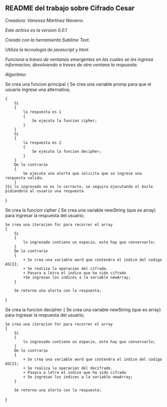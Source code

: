

## README del trabajo sobre Cifrado Cesar

*Creadora: Vanessa Martinez Navarro.*

*Este achivo es la version 0.0.1*

*Creado con la herramienta Sublime Text.*

_Utiliza la tecnologia de javascript y html._

*Funciona a traves de ventanas emergentes en las cuales se les ingresa informacion, devolviendo a traves de otra ventana la respuesta.*

*Algoritmo:*

Se crea una funcion principal
{
	Se crea una variable promp para que el usuario ingrese una alternativa;
	
	{
		Si
		{
			la respuesta es 1
			{
 				Se ejecuta la funcion cipher;
 			}
		}
		Si
		{
			la respuesta es 2
			{
				Se ejecuta la funcion decipher;
			}
		}
 		De lo contrario
 		{
			Se ejecuta una alerta que solicita que se ingrese una respuesta valida;
 		}
 	}Si lo ingresado no es lo correcto, se seguira ejecutando el bucle pidiendole al usuario una respuesta
}

Se crea la funcion cipher
{
	Se crea una variable newString (que es array) para ingresar la respuesta del usuario;

	Se crea una iteracion for para recorrer el array
	{
		Si 
		{
			lo ingresado contiene un espacio, este hay que conservarlo;
		}
		De lo contrario
		{
			+ Se crea una variable word que contendra el indice del codigo ASCII;
			+ Se realiza la operacion del cifrado.
			+ Pasara a letra el indice que ha sido cifrado
			+Se ingresan los indices a la variable newArray;
		}

		Se retorna una alerta con la respuesta;
}


Se crea la funcion decipher
{
	Se crea una variable newString (que es array) para ingresar la respuesta del usuario;

	Se crea una iteracion for para recorrer el array
	{
		Si 
		{
			lo ingresado contiene un espacio, este hay que conservarlo;
		}
		De lo contrario
		{
			+ Se crea una variable word que contendra el indice del codigo ASCII;
			+ Se realiza la operacion del decifrado.
			+ Pasara a letra el indice que ha sido cifrado
			+ Se ingresan los indices a la variable newArray;
		}

		Se retorna una alerta con la respuesta;
}	














